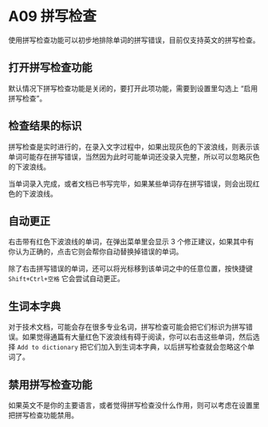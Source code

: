 # A09 拼写检查

使用拼写检查功能可以初步地排除单词的拼写错误，目前仅支持英文的拼写检查。

## 打开拼写检查功能

默认情况下拼写检查功能是关闭的，要打开此项功能，需要到设置里勾选上 “启用拼写检查”。

## 检查结果的标识

拼写检查是实时进行的，在录入文字过程中，如果出现灰色的下波浪线，则表示该单词可能存在拼写错误，当然因为此时可能单词还没录入完整，所以可以忽略灰色的下波浪线。

当单词录入完成，或者文档已书写完毕，如果某些单词存在拼写错误，则会出现红色的下波浪线。

## 自动更正

右击带有红色下波浪线的单词，在弹出菜单里会显示 3 个修正建议，如果其中有你认为正确的，点击它则会帮你自动替换掉错误的单词。

除了右击拼写错误的单词，还可以将光标移到该单词之中的任意位置，按快捷键 `Shift+Ctrl+空格` 它会尝试自动更正。

## 生词本字典

对于技术文档，可能会存在很多专业名词，拼写检查可能会把它们标识为拼写错误。如果觉得通篇有大量红色下波浪线有碍于阅读，你可以右击这些单词，然后选择 `Add to dictionary` 把它们加入到生词本字典，以后拼写检查就会忽略这个单词了。

## 禁用拼写检查功能

如果英文不是你的主要语言，或者觉得拼写检查没什么作用，则可以考虑在设置里把拼写检查功能禁用。